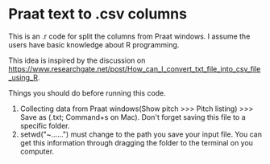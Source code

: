 # Praat text to .csv columns
This is an .r code for split the columns from Praat windows. I assume the users have basic knowledge about R programming.

This idea is inspired by the discussion on https://www.researchgate.net/post/How_can_I_convert_txt_file_into_csv_file_using_R.

Things you should do before running this code.
   1. Collecting data from Praat windows(Show pitch >>> Pitch listing) >>> Save as (.txt; Command+s on Mac). Don't forget saving this file to a specific folder.  
   2. setwd("~......") must change to the path you save your input file. You can get this information through dragging the folder to the terminal on you computer.
